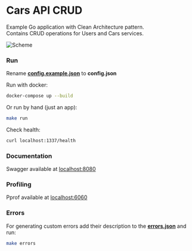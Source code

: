 # Сars API CRUD

Example Go application with Clean Architecture pattern. \
Contains CRUD operations for Users and Cars services.


![Scheme](https://i.ibb.co/MMmCPhX/cars-scheme.jpg)

### Run

Rename **[config.example.json](configs/config.example.json)** to **config.json**

Run with docker:
```bash
docker-compose up --build
```

Or run by hand (just an app):
```bash
make run
```

Check health:
```bash
curl localhost:1337/health
```

### Documentation

Swagger available at [localhost:8080](http://localhost:8080/)

### Profiling

Pprof available at [localhost:6060](http://localhost:6060/)

### Errors

For generating custom errors add their description to the **[errors.json](configs/errors.json)** and run:
```bash
make errors
```
